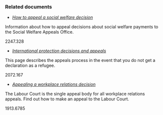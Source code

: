 ###  Related documents

  * [ _How to appeal a social welfare decision_ ](/en/social-welfare/irish-social-welfare-system/social-welfare-appeals/)

Information about how to appeal decisions about social welfare payments to the
Social Welfare Appeals Office.

2247.328

  * [ _International protection decisions and appeals_ ](/en/moving-country/asylum-seekers-and-refugees/the-asylum-process-in-ireland/if-your-application-for-refugee-status-is-refused/)

This page describes the appeals process in the event that you do not get a
declaration as a refugee.

2072.167

  * [ _Appealing a workplace relations decision_ ](/en/employment/enforcement-and-redress/employment-appeals/)

The Labour Court is the single appeal body for all workplace relations
appeals. Find out how to make an appeal to the Labour Court.

1913.6785

